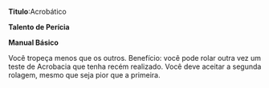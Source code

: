 **Titulo**:Acrobático

**Talento de Perícia**

**Manual Básico**

 Você tropeça menos que os outros. Benefício: você pode rolar outra vez um teste de Acrobacia que tenha recém realizado. Você deve aceitar a segunda rolagem, mesmo que seja pior que a primeira.